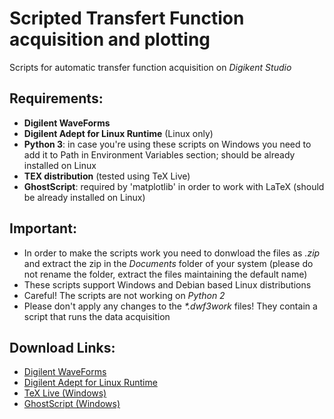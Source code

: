 # Scripted Transfert Function acquisition and plotting
Scripts for automatic transfer function acquisition on _Digikent Studio_

## Requirements:
* __Digilent WaveForms__
* __Digilent Adept for Linux Runtime__ (Linux only)
* __Python 3__: in case you're using these scripts on Windows you need to add it to Path in Environment Variables section; should be already installed on Linux
* __TEX distribution__ (tested using TeX Live)
* __GhostScript__: required by 'matplotlib' in order to work with LaTeX (should be already installed on Linux)


## Important:
* In order to make the scripts work you need to donwload the files as _.zip_ and extract the zip in the _Documents_ folder of your system (please do not rename the folder, extract the files maintaining the default name)
* These scripts support Windows and Debian based Linux distributions
* Careful! The scripts are not working on _Python 2_
* Please don't apply any changes to the _*.dwf3work_ files! They contain a script that runs the data acquisition


## Download Links:
* [Digilent WaveForms](https://mautic.digilentinc.com/waveforms-download)
* [Digilent Adept for Linux Runtime](https://mautic.digilentinc.com/adept-runtime-download)
* [TeX Live (Windows)](https://tug.org/texlive/acquire-netinstall.html)
* [GhostScript (Windows)](https://ghostscript.com/download/gsdnld.html)